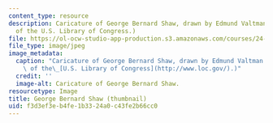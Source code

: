 ```yaml
---
content_type: resource
description: Caricature of George Bernard Shaw, drawn by Edmund Valtman (Image courtesy
  of the U.S. Library of Congress.)
file: https://ol-ocw-studio-app-production.s3.amazonaws.com/courses/24-209-philosophy-in-film-and-other-media-spring-2004/f3d3ef3eb4fe1b3324a0c43fe2b66cc0_24-209s04-th.jpg
file_type: image/jpeg
image_metadata:
  caption: "Caricature of George Bernard Shaw, drawn by Edmund Valtman (Image courtesy\
    \ of the\_[U.S. Library of Congress](http://www.loc.gov/).)"
  credit: ''
  image-alt: Caricature of George Bernard Shaw.
resourcetype: Image
title: George Bernard Shaw (thumbnail)
uid: f3d3ef3e-b4fe-1b33-24a0-c43fe2b66cc0
---
```

